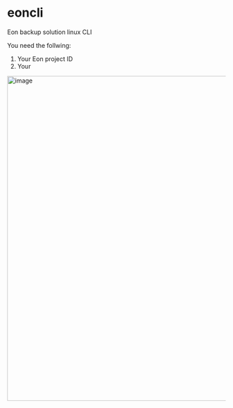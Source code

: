 # eoncli
Eon backup solution linux CLI 

You need the follwing:
1. Your Eon project ID
2. Your


 <img width="1385" height="749" alt="image" src="https://github.com/user-attachments/assets/fd77d148-ecfe-40c1-beb5-89b871ada786" />
